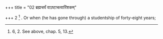 +++
title = "02 ब्रह्मचर्यं वाऽष्टाचत्वारिंशकम्"

+++
2 [^1] . Or when (he has gone through) a studentship of forty-eight years;


[^1]:  6, 2. See above, chap. 5, 13.

